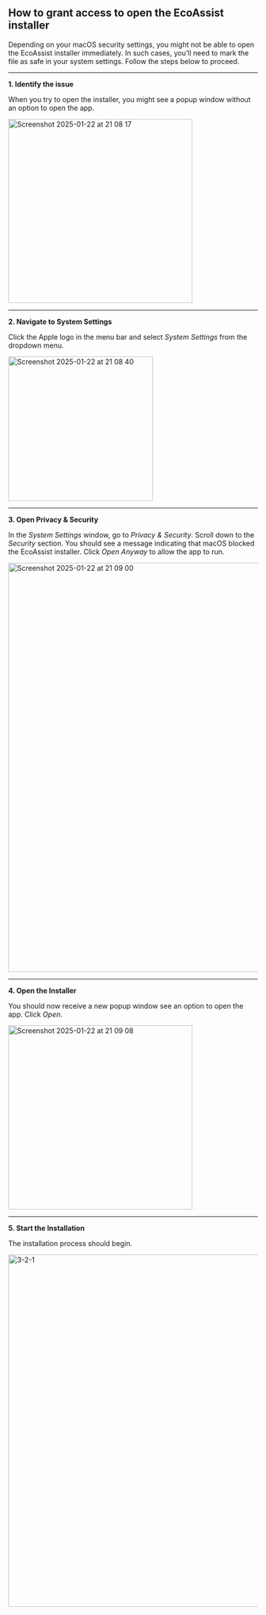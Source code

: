 ## How to grant access to open the EcoAssist installer

Depending on your macOS security settings, you might not be able to open the EcoAssist installer immediately. In such cases, you’ll need to mark the file as safe in your system settings. Follow the steps below to proceed.

________

**1. Identify the issue**

When you try to open the installer, you might see a popup window without an option to open the app.

<img width="372" alt="Screenshot 2025-01-22 at 21 08 17" src="https://github.com/user-attachments/assets/e064912c-8668-4fc5-bb16-171f2fb0202d" />

________

**2. Navigate to System Settings**

Click the Apple logo in the menu bar and select *System Settings* from the dropdown menu.

<img width="292" alt="Screenshot 2025-01-22 at 21 08 40" src="https://github.com/user-attachments/assets/fa10e5e0-fb46-48df-9350-1d762f948de4" />

________

**3. Open Privacy & Security**

In the *System Settings* window, go to *Privacy & Security*. Scroll down to the *Security* section. You should see a message indicating that macOS blocked the EcoAssist installer. Click *Open Anyway* to allow the app to run.

<img width="827" alt="Screenshot 2025-01-22 at 21 09 00" src="https://github.com/user-attachments/assets/82cbd8a6-c627-45ac-b6e2-fcbb7c8416d6" />

________

**4. Open the Installer**

You should now receive a new popup window see an option to open the app. Click *Open*.

<img width="372" alt="Screenshot 2025-01-22 at 21 09 08" src="https://github.com/user-attachments/assets/76097168-2be8-4ece-ad75-24615922d45b" />

________

**5. Start the Installation**

The installation process should begin.

<img width="712" alt="3-2-1" src="https://github.com/user-attachments/assets/3c5b375a-64cb-45de-98ad-0899aa992473" />
